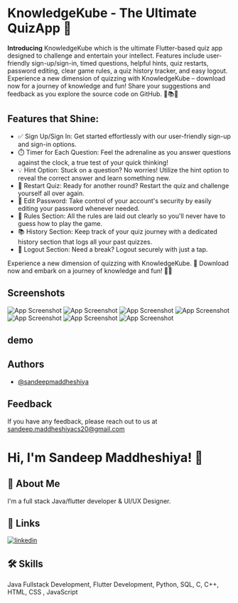 
# KnowledgeKube - The Ultimate QuizApp 🚀

**Introducing** KnowledgeKube which is the ultimate Flutter-based quiz app designed to challenge and entertain your intellect. Features include user-friendly sign-up/sign-in, timed questions, helpful hints, quiz restarts, password editing, clear game rules, a quiz history tracker, and easy logout. Experience a new dimension of quizzing with KnowledgeKube – download now for a journey of knowledge and fun! Share your suggestions and feedback as you explore the source code on GitHub. 🚀📚🤩
##  Features that Shine:

- ✅ Sign Up/Sign In: Get started effortlessly with our user-friendly sign-up and sign-in options.
- ⏱️ Timer for Each Question: Feel the adrenaline as you answer questions against the clock, a true test of your quick thinking!
- 💡 Hint Option: Stuck on a question? No worries! Utilize the hint option to reveal the correct answer and learn something new.
- 🔄 Restart Quiz: Ready for another round? Restart the quiz and challenge yourself all over again.
- 🔐 Edit Password: Take control of your account's security by easily editing your password whenever needed.
- 📜 Rules Section: All the rules are laid out clearly so you'll never have to guess how to play the game.
- 📚 History Section: Keep track of your quiz journey with a dedicated history section that logs all your past quizzes.
- 👋 Logout Section: Need a break? Logout securely with just a tap.



Experience a new dimension of quizzing with KnowledgeKube. 🌟 Download now and embark on a journey of knowledge and fun! 📖🤩




## Screenshots

![App Screenshot](https://i.ibb.co/Tk5t49z/Screenshot-20230905-193156.jpg)
![App Screenshot](https://i.ibb.co/tM5xxxX/Screenshot-20230905-193201.jpg)
![App Screenshot](https://i.ibb.co/60tpRRF/Screenshot-20230905-193207.jpg)
![App Screenshot](https://i.ibb.co/27vJCDh/Screenshot-20230905-193214.jpg)
![App Screenshot](https://i.ibb.co/P1JdN67/Screenshot-20230905-193219.jpg)
![App Screenshot](https://i.ibb.co/p3QK909/Screenshot-20230905-193234.jpg)
![App Screenshot](https://i.ibb.co/BfqTFn1/Screenshot-20230905-193240.jpg)


## demo
## Authors

- [@sandeepmaddheshiya](https://github.com/sandeepmaddheshiya)


## Feedback

If you have any feedback, please reach out to us at sandeep.maddheshiyacs20@gmail.com


# Hi, I'm Sandeep Maddheshiya! 👋


## 🚀 About Me
I'm a full stack Java/flutter developer & UI/UX Designer.


## 🔗 Links

[![linkedin](https://img.shields.io/badge/linkedin-0A66C2?style=for-the-badge&logo=linkedin&logoColor=white)](https://www.linkedin.com/in/sandeepmaddheshiya/)


## 🛠 Skills
Java Fullstack Development, Flutter Development, Python, SQL, C, C++, HTML, CSS , JavaScript

